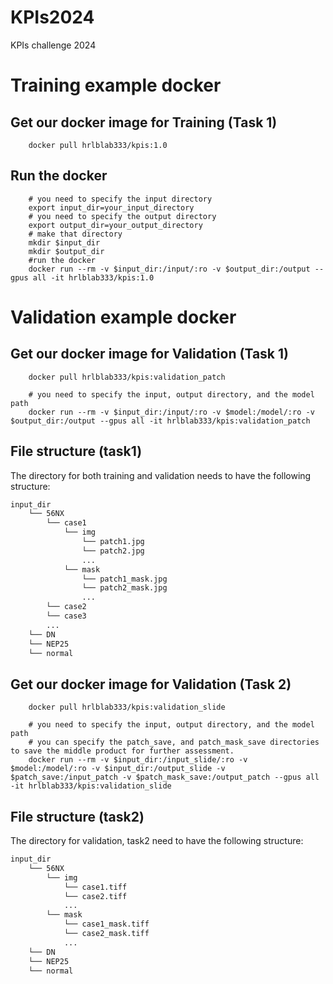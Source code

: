 # KPIs2024
KPIs challenge 2024

# Training example docker
## Get our docker image for Training (Task 1)


        docker pull hrlblab333/kpis:1.0
    
## Run the docker


        # you need to specify the input directory
        export input_dir=your_input_directory
        # you need to specify the output directory
        export output_dir=your_output_directory
        # make that directory
        mkdir $input_dir
        mkdir $output_dir
        #run the docker
        docker run --rm -v $input_dir:/input/:ro -v $output_dir:/output --gpus all -it hrlblab333/kpis:1.0




# Validation example docker
## Get our docker image for Validation (Task 1)

        docker pull hrlblab333/kpis:validation_patch   

        # you need to specify the input, output directory, and the model path
        docker run --rm -v $input_dir:/input/:ro -v $model:/model/:ro -v $output_dir:/output --gpus all -it hrlblab333/kpis:validation_patch

## File structure (task1)
The directory for both training and validation needs to have the following structure:
        
```bash
input_dir
    └── 56NX
        └── case1
            └── img
                └── patch1.jpg
                └── patch2.jpg
                ...
            └── mask
                └── patch1_mask.jpg
                └── patch2_mask.jpg
                ...
        └── case2
        └── case3
        ...
    └── DN
    └── NEP25
    └── normal

```

## Get our docker image for Validation (Task 2)

        docker pull hrlblab333/kpis:validation_slide

        # you need to specify the input, output directory, and the model path
        # you can specify the patch_save, and patch_mask_save directories to save the middle product for further assessment.
        docker run --rm -v $input_dir:/input_slide/:ro -v $model:/model/:ro -v $input_dir:/output_slide -v $patch_save:/input_patch -v $patch_mask_save:/output_patch --gpus all -it hrlblab333/kpis:validation_slide
        
## File structure (task2)
The directory for validation, task2 need to have the following structure:

```bash
input_dir
    └── 56NX
        └── img
            └── case1.tiff
            └── case2.tiff
            ...
        └── mask
            └── case1_mask.tiff
            └── case2_mask.tiff
            ...
    └── DN
    └── NEP25
    └── normal

```

        
